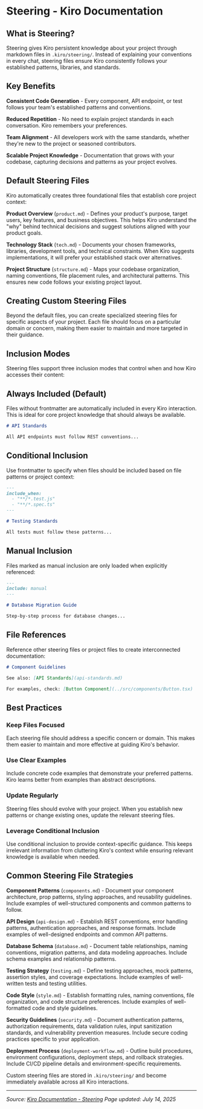 # Steering - Kiro Documentation

## What is Steering?

Steering gives Kiro persistent knowledge about your project through markdown files in `.kiro/steering/`. Instead of explaining your conventions in every chat, steering files ensure Kiro consistently follows your established patterns, libraries, and standards.

## Key Benefits

**Consistent Code Generation** - Every component, API endpoint, or test follows your team's established patterns and conventions.

**Reduced Repetition** - No need to explain project standards in each conversation. Kiro remembers your preferences.

**Team Alignment** - All developers work with the same standards, whether they're new to the project or seasoned contributors.

**Scalable Project Knowledge** - Documentation that grows with your codebase, capturing decisions and patterns as your project evolves.

## Default Steering Files

Kiro automatically creates three foundational files that establish core project context:

**Product Overview** (`product.md`) - Defines your product's purpose, target users, key features, and business objectives. This helps Kiro understand the "why" behind technical decisions and suggest solutions aligned with your product goals.

**Technology Stack** (`tech.md`) - Documents your chosen frameworks, libraries, development tools, and technical constraints. When Kiro suggests implementations, it will prefer your established stack over alternatives.

**Project Structure** (`structure.md`) - Maps your codebase organization, naming conventions, file placement rules, and architectural patterns. This ensures new code follows your existing project layout.

## Creating Custom Steering Files

Beyond the default files, you can create specialized steering files for specific aspects of your project. Each file should focus on a particular domain or concern, making them easier to maintain and more targeted in their guidance.

## Inclusion Modes

Steering files support three inclusion modes that control when and how Kiro accesses their content:

## Always Included (Default)

Files without frontmatter are automatically included in every Kiro interaction. This is ideal for core project knowledge that should always be available.

```markdown
# API Standards

All API endpoints must follow REST conventions...
```

## Conditional Inclusion

Use frontmatter to specify when files should be included based on file patterns or project context:

```markdown
---
include_when:
  - "**/*.test.js"
  - "**/*.spec.ts"
---

# Testing Standards

All tests must follow these patterns...
```

## Manual Inclusion

Files marked as manual inclusion are only loaded when explicitly referenced:

```markdown
---
include: manual
---

# Database Migration Guide

Step-by-step process for database changes...
```

## File References

Reference other steering files or project files to create interconnected documentation:

```markdown
# Component Guidelines

See also: [API Standards](api-standards.md)

For examples, check: [Button Component](../src/components/Button.tsx)
```

## Best Practices

### Keep Files Focused
Each steering file should address a specific concern or domain. This makes them easier to maintain and more effective at guiding Kiro's behavior.

### Use Clear Examples
Include concrete code examples that demonstrate your preferred patterns. Kiro learns better from examples than abstract descriptions.

### Update Regularly
Steering files should evolve with your project. When you establish new patterns or change existing ones, update the relevant steering files.

### Leverage Conditional Inclusion
Use conditional inclusion to provide context-specific guidance. This keeps irrelevant information from cluttering Kiro's context while ensuring relevant knowledge is available when needed.

## Common Steering File Strategies

**Component Patterns** (`components.md`) - Document your component architecture, prop patterns, styling approaches, and reusability guidelines. Include examples of well-structured components and common patterns to follow.

**API Design** (`api-design.md`) - Establish REST conventions, error handling patterns, authentication approaches, and response formats. Include examples of well-designed endpoints and common API patterns.

**Database Schema** (`database.md`) - Document table relationships, naming conventions, migration patterns, and data modeling approaches. Include schema examples and relationship patterns.

**Testing Strategy** (`testing.md`) - Define testing approaches, mock patterns, assertion styles, and coverage expectations. Include examples of well-written tests and testing utilities.

**Code Style** (`style.md`) - Establish formatting rules, naming conventions, file organization, and code structure preferences. Include examples of well-formatted code and style guidelines.

**Security Guidelines** (`security.md`) - Document authentication patterns, authorization requirements, data validation rules, input sanitization standards, and vulnerability prevention measures. Include secure coding practices specific to your application.

**Deployment Process** (`deployment-workflow.md`) - Outline build procedures, environment configurations, deployment steps, and rollback strategies. Include CI/CD pipeline details and environment-specific requirements.

Custom steering files are stored in `.kiro/steering/` and become immediately available across all Kiro interactions.

---

*Source: [Kiro Documentation - Steering](https://kiro.dev/docs/steering/)*
*Page updated: July 14, 2025*
